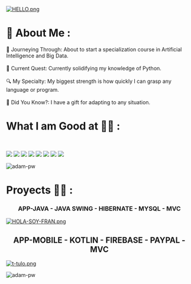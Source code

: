 
[![HELLO.png](https://i.postimg.cc/v8fbGt3v/HELLO.png)](https://postimg.cc/BtSdgHW8)




# 💫 About Me :
🚀 Journeying Through: About to start a specialization course in Artificial Intelligence and Big Data.<br><br>
📘 Current Quest: Currently solidifying my knowledge of Python.<br><br>
🔍 My Specialty: My biggest strength is how quickly I can grasp any language or program.<br><br>
🌟 Did You Know?: I have a gift for adapting to any situation.



# What I am Good at 🧑‍💻 :

<br>

<img src="https://img.icons8.com/color/48/000000/java-coffee-cup-logo--v1.png"/> <img src="https://img.icons8.com/?size=50&id=13441&format=png&color=000000"/> <img src="https://img.icons8.com/?size=50&id=ZoxjA0jZDdFZ&format=png&color=000000"/>
<img src="https://img.icons8.com/color/48/000000/mysql-logo.png"/> <img src="https://img.icons8.com/color/48/000000/firebase.png"/>
<img src="https://img.icons8.com/color/48/000000/html-5--v1.png"/> <img src="https://img.icons8.com/color/48/000000/css3.png"/>  <img src="https://img.icons8.com/color/48/000000/javascript--v1.png"/> 

<img
src="https://github-readme-stats.vercel.app/api/top-langs?username=FrankEfese&exclude_repo=PPL_A_2022_10,PBP_Mini_Project&show_icons=true&locale=en&bg_color=0d1117&text_color=ffffff&layout=compact"
alt="adam-pw"
bg_color=#808080/>
<br>

# Proyects 🧑‍💻 :

### <div align="center"> APP-JAVA - JAVA SWING - HIBERNATE - MYSQL - MVC </div>

[![HOLA-SOY-FRAN.png](https://i.postimg.cc/1zF33sYY/HOLA-SOY-FRAN.png)](https://postimg.cc/LqHpyKSz)

## <div align="center">APP-MOBILE - KOTLIN - FIREBASE - PAYPAL - MVC</div>

[![t-tulo.png](https://i.postimg.cc/t47wXwzS/t-tulo.png)](https://postimg.cc/jD0Zc8mP)

<p><img align="center"
    src="https://github-readme-stats.vercel.app/api/top-langs?username=FrankEfese&show_icons=true&locale=en&bg_color=0d1117&text_color=ffffff&layout=compact"
    alt="adam-pw" 
    bg_color=#808080/></p>



